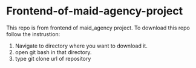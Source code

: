 # Frontend-of-maid-agency-project
This repo is from frontend of maid_agency project. 
To download this repo follow the instrustion:
1. Navigate to directory where you want to download it. 
2. open git bash in that directory.
3. type git clone url of repository  


